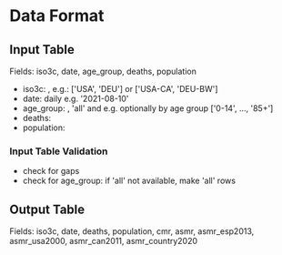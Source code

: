 # Data Format
## Input Table
Fields: iso3c, date, age_group, deaths, population
- iso3c: <string>, e.g.: ['USA', 'DEU'] or ['USA-CA', 'DEU-BW']
- date: daily e.g. <date>'2021-08-10'
- age_group: <string>, 'all' and e.g. optionally by age group ['0-14', ..., '85+']
- deaths: <number>
- population: <number>

### Input Table Validation
- check for gaps
- check for age_group: if 'all' not available, make 'all' rows

## Output Table
Fields: iso3c, date, deaths, population, cmr, asmr, asmr_esp2013, asmr_usa2000, asmr_can2011, asmr_country2020
